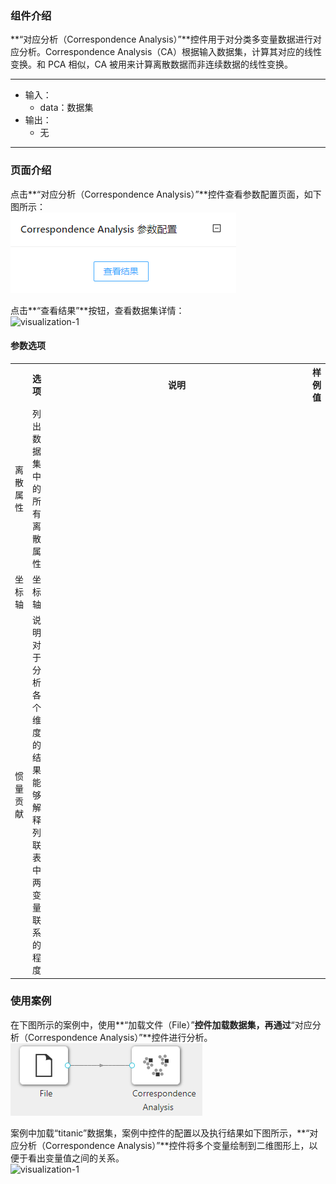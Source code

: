 ### 组件介绍
**“对应分析（Correspondence Analysis）”**控件用于对分类多变量数据进行对应分析。Correspondence Analysis（CA）根据输入数据集，计算其对应的线性变换。和 PCA 相似，CA 被用来计算离散数据而非连续数据的线性变换。
<hr/>

- 输入：
  - data：数据集
- 输出：
  - 无

<hr/>


### 页面介绍
点击**“对应分析（Correspondence Analysis）”**控件查看参数配置页面，如下图所示：  
![param](/img/aistudio/visualize/correspondence-analysis/param.png)

点击**“查看结果”**按钮，查看数据集详情：  
![visualization-1](/img/aistudio/visualize/correspondence-analysis/visualization-1.png)

#### 参数选项
<table>
  <tr>
    <th></th>
    <th>选项</th>
    <th width="650">说明</th>
    <th>样例值</th>
  </tr>
  <tr>
      <td>离散属性</td> 
      <td>
      列出数据集中的所有离散属性
      </td> 
      <td></td>
  </tr>
  <tr>
      <td>坐标轴</td> 
      <td>
      坐标轴
      </td> 
      <td></td>
  </tr>
  <tr>
      <td>惯量贡献</td> 
      <td>
      说明对于分析各个维度的结果能够解释列联表中两变量联系的程度
      </td> 
      <td></td>
  </tr>
</table>

### 使用案例
在下图所示的案例中，使用**“加载文件（File）”**控件加载数据集，再通过**“对应分析（Correspondence Analysis）”**控件进行分析。  
![workflow](/img/aistudio/visualize/correspondence-analysis/workflow.png)

案例中加载“titanic”数据集，案例中控件的配置以及执行结果如下图所示，**“对应分析（Correspondence Analysis）”**控件将多个变量绘制到二维图形上，以便于看出变量值之间的关系。  
![visualization-1](/img/aistudio/visualize/correspondence-analysis/visualization-2.png)